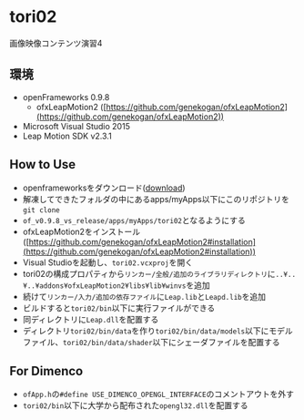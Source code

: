 # tori02
画像映像コンテンツ演習4

## 環境
- openFrameworks 0.9.8
  - ofxLeapMotion2 ([https://github.com/genekogan/ofxLeapMotion2](https://github.com/genekogan/ofxLeapMotion2))
- Microsoft Visual Studio 2015
- Leap Motion SDK v2.3.1

## How to Use
- openframeworksをダウンロード([download](http://openframeworks.cc/download/))
- 解凍してできたフォルダの中にあるapps/myApps以下にこのリポジトリを`git clone`
- `of_v0.9.8_vs_release/apps/myApps/tori02`となるようにする
- ofxLeapMotion2をインストール([https://github.com/genekogan/ofxLeapMotion2#installation](https://github.com/genekogan/ofxLeapMotion2#installation))
- Visual Studioを起動し、`tori02.vcxproj`を開く
- tori02の構成プロパティから`リンカー/全般/追加のライブラリディレクトリ`に`..¥..¥..¥addons¥ofxLeapMotion2¥libs¥lib¥winvs`を追加
- 続けて`リンカー/入力/追加の依存ファイル`に`Leap.lib`と`Leapd.lib`を追加
- ビルドすると`tori02/bin`以下に実行ファイルができる
- 同ディレクトリに`Leap.dll`を配置する
- ディレクトリ`tori02/bin/data`を作り`tori02/bin/data/models`以下にモデルファイル、`tori02/bin/data/shader`以下にシェーダファイルを配置する

## For Dimenco
- `ofApp.h`の`#define USE_DIMENCO_OPENGL_INTERFACE`のコメントアウトを外す
- `tori02/bin`以下に大学から配布された`opengl32.dll`を配置する
